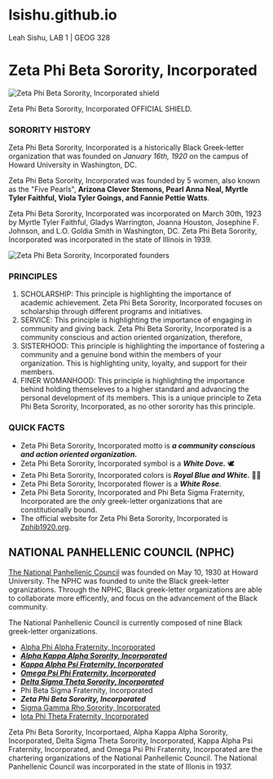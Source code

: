 # lsishu.github.io

Leah Sishu, LAB 1 | GEOG 328 

# Zeta Phi Beta Sorority, Incorporated ##
![Zeta Phi Beta Sorority, Incorporated shield](https://m.media-amazon.com/images/I/51tIWBME5bL.__AC_SX300_SY300_QL70_ML2_.jpg)

Zeta Phi Beta Sorority, Incorporated OFFICIAL SHIELD. 

### SORORITY HISTORY ### 
Zeta Phi Beta Sorority, Incorporated is a historically Black Greek-letter organization that was founded on _January 16th, 1920_ on the campus of Howard University in Washington, DC.

Zeta Phi Beta Sorority, Incorporated was founded by 5 women, also known as the "Five Pearls", __Arizona Clever Stemons, Pearl Anna Neal, Myrtle Tyler Faithful, Viola Tyler Goings, and Fannie Pettie Watts__. 

Zeta Phi Beta Sorority, Incorporated was incorporated on March 30th, 1923 by Myrtle Tyler Faithful, Gladys Warrington, Joanna Houston, Josephine F. Johnson, and L.O. Goldia Smith in Washington, DC. Zeta Phi Beta Sorority, Incorporated was incorporated in the state of Illinois in 1939. 

![Zeta Phi Beta Sorority, Incorporated founders](https://zphib1920.org/wp-content/uploads/2021/03/zpb-founders-dinner.jpg)

### PRINCIPLES ### 

1. SCHOLARSHIP: This principle is highlighting the importance of academic achievement. Zeta Phi Beta Sorority, Incorporated focuses on scholarship through different programs and initiatives. 
2. SERVICE: This principle is highlighting the importance of engaging in community and giving back. Zeta Phi Beta Sorority, Incorporated is a community conscious and action oriented organization, therefore, 
3. SISTERHOOD: This principle is highlighting the importance of fostering a community and a genuine bond within the members of your organization. This is highlighting unity, loyalty, and support for their members. 
4. FINER WOMANHOOD: This principle is highlighting the importance behind holding themseleves to a higher standard and advancing the personal development of its members. This is a unique principle to Zeta Phi Beta Sorority, Incorporated, as no other sorority has this principle. 

### QUICK FACTS ###
+ Zeta Phi Beta Sorority, Incorporated motto is **_a community conscious and action oriented organization._**
+ Zeta Phi Beta Sorority, Incorporated symbol is a **_White Dove._** 🕊️ 
+ Zeta Phi Beta Sorority, Incorporated colors is **_Royal Blue and White._** 💙🤍
+ Zeta Phi Beta Sorority, Incorporated flower is a **_White Rose_**.
+ Zeta Phi Beta Sorority, Incorporated and Phi Beta Sigma Fraternity, Incorporated are the *only* greek-letter organizations that are constitutionally bound. 
+ The official website for Zeta Phi Beta Sorority, Incorporated is [Zphib1920.org](http://Zphib1920.org).

## NATIONAL PANHELLENIC COUNCIL (NPHC) 

[The National Panhellenic Council](https://www.nphchq.com) was founded on May 10, 1930 at Howard University. The NPHC was founded to unite the Black greek-letter ogranizations. Through the NPHC, Black greek-letter organizations are able to collaborate more efficently, and focus on the advancement of the Black community. 

The National Panhellenic Council is currently composed of nine Black greek-letter organizations. 
+ [Alpha Phi Alpha Fraternity, Incorporated](https://apa1906.net)
+ [**_Alpha Kappa Alpha Sorority, Incorporated_**](https://aka1908.com)
+ [**_Kappa Alpha Psi Fraternity, Incorporated_**](https://www.kappaalphapsi1911.com)
+ [**_Omega Psi Phi Fraternity, Incorporated_**](https://oppf.org)
+ [**_Delta Sigma Theta Sorority, Incorporated_**](https://www.deltasigmatheta.org/OldSite/index)
+ Phi Beta Sigma Fraternity, Incorporated
+ **_Zeta Phi Beta Sorority, Incorporated_**
+ [Sigma Gamma Rho Sorority, Incorporated](https://sgrho1922.org)
+ [Iota Phi Theta Fraternity, Incorporated](https://iotaphitheta.org)
  
Zeta Phi Beta Sorority, Incorportaed, Alpha Kappa Alpha Sorority, Incorporated, Delta Sigma Theta Sorority, Incorporated, Kappa Alpha Psi Fraternity, Incorporated, and Omega Psi Phi Fraternity, Incorporated are the chartering organizations of the National Panhellenic Council. 
The National Panhellenic Council was incorporated in the state of Illonis in 1937. 
